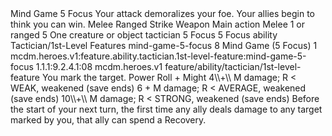 <ability>
  <name>Mind Game</name>
  <cost>5 Focus</cost>
  <flavor>Your attack demoralizes your foe. Your allies begin to think you can win.</flavor>
  <keywords>
    <keyword>Melee</keyword>
    <keyword>Ranged</keyword>
    <keyword>Strike</keyword>
    <keyword>Weapon</keyword>
  </keywords>
  <type>Main action</type>
  <distance>Melee 1 or ranged 5</distance>
  <target>One creature or object</target>
  <metadata>
    <class>tactician</class>
    <cost>5 Focus</cost>
    <cost_amount>5</cost_amount>
    <cost_resource>Focus</cost_resource>
    <feature_type>ability</feature_type>
    <file_dpath>Tactician/1st-Level Features</file_dpath>
    <item_id>mind-game-5-focus</item_id>
    <item_index>8</item_index>
    <item_name>Mind Game (5 Focus)</item_name>
    <level>1</level>
    <scc>mcdm.heroes.v1:feature.ability.tactician.1st-level-feature:mind-game-5-focus</scc>
    <scdc>1.1.1:9.2.4.1:08</scdc>
    <source>mcdm.heroes.v1</source>
    <type>feature/ability/tactician/1st-level-feature</type>
  </metadata>
  <effects>
    <effect type="mundane">You mark the target.</effect>
    <effect type="roll">
      <roll>Power Roll + Might</roll>
      <t1>4\\+\\ M damage; R &lt; WEAK, weakened (save ends)</t1>
      <t2>6 + M damage; R &lt; AVERAGE, weakened (save ends)</t2>
      <t3>10\\+\\ M damage; R &lt; STRONG, weakened (save ends)</t3>
    </effect>
    <effect type="mundane">Before the start of your next turn, the first time any ally deals damage to any target marked by you, that ally can spend a Recovery.</effect>
  </effects>
</ability>
